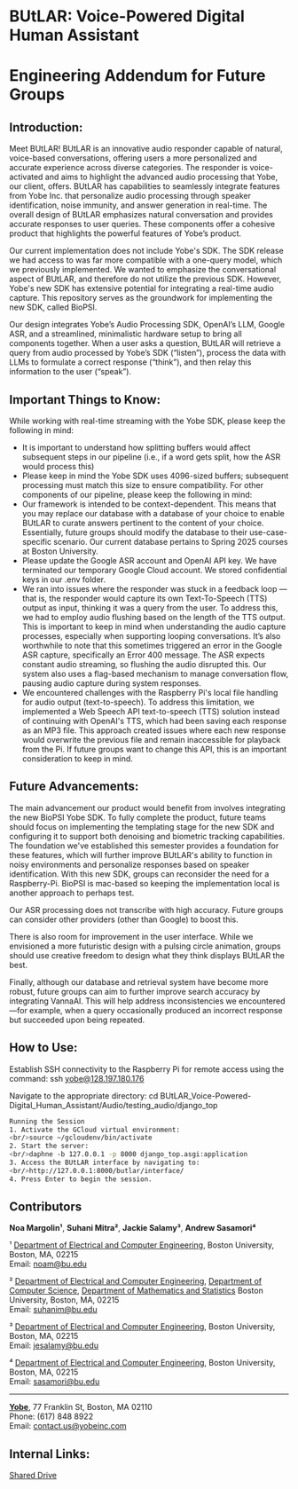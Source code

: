 # BUtLAR: Voice-Powered Digital Human Assistant
# Engineering Addendum for Future Groups

**Introduction:**
----------------------------------------------------------------------------------------------------

Meet BUtLAR! BUtLAR is an innovative audio responder capable of natural, voice-based conversations, offering users a more personalized and accurate experience across diverse categories. The responder is voice-activated and aims to highlight the advanced audio processing that Yobe, our client, offers. BUtLAR has capabilities to seamlessly integrate features from Yobe Inc. that personalize audio processing through speaker identification, noise immunity, and answer generation in real-time. The overall design of BUtLAR emphasizes natural conversation and provides accurate responses to user queries. These components offer a cohesive product that highlights the powerful features of Yobe’s product.

Our current implementation does not include Yobe's SDK. The SDK release we had access to was far more compatible with a one-query model, which we previously implemented. We wanted to emphasize the conversational aspect of BUtLAR, and therefore do not utilize the previous SDK. However, Yobe's new SDK has extensive potential for integrating a real-time audio capture. This repository serves as the groundwork for implementing the new SDK, called BioPSI.

Our design integrates Yobe’s Audio Processing SDK, OpenAI’s LLM, Google ASR, and a streamlined, minimalistic hardware setup to bring all components together. When a user asks a question, BUtLAR will retrieve a query from audio processed by Yobe’s SDK (“listen”), process the data with LLMs to formulate a correct response (“think”), and then relay this information to the user (“speak”). 

**Important Things to Know:**
----------------------------------------------------------------------------------------------------
While working with real-time streaming with the Yobe SDK, please keep the following in mind:
* It is important to understand how splitting buffers would affect subsequent steps in our pipeline (i.e., if a word gets split, how the ASR would process this)
* Please keep in mind the Yobe SDK uses 4096-sized buffers; subsequent processing must match this size to ensure compatibility.
For other components of our pipeline, please keep the following in mind:
* Our framework is intended to be context-dependent. This means that you may replace our database with a database of your choice to enable BUtLAR to curate answers pertinent to the content of your choice. Essentially, future groups should modify the database to their use-case-specific scenario. Our current database pertains to Spring 2025 courses at Boston University.
* Please update the Google ASR account and OpenAI API key. We have terminated our temporary Google Cloud account. We stored confidential keys in our .env folder.
* We ran into issues where the responder was stuck in a feedback loop — that is, the responder would capture its own Text-To-Speech (TTS) output as input, thinking it was a query from the user. To address this, we had to employ audio flushing based on the length of the TTS output. This is important to keep in mind when understanding the audio capture processes, especially when supporting looping conversations. It’s also worthwhile to note that this sometimes triggered an error in the Google ASR capture, specifically an Error 400 message. The ASR expects constant audio streaming, so flushing the audio disrupted this. Our system also uses a flag-based mechanism to manage conversation flow, pausing audio capture during system responses. 
* We encountered challenges with the Raspberry Pi's local file handling for audio output (text-to-speech). To address this limitation, we implemented a Web Speech API text-to-speech (TTS) solution instead of continuing with OpenAI's TTS, which had been saving each response as an MP3 file. This approach created issues where each new response would overwrite the previous file and remain inaccessible for playback from the Pi. If future groups want to change this API, this is an important consideration to keep in mind. 


**Future Advancements:**
----------------------------------------------------------------------------------------------------
The main advancement our product would benefit from involves integrating the new BioPSI Yobe SDK. To fully complete the product, future teams should focus on implementing the templating stage for the new SDK and configuring it to support both denoising and biometric tracking capabilities. The foundation we've established this semester provides a foundation for these features, which will further improve BUtLAR's ability to function in noisy environments and personalize responses based on speaker identification. With this new SDK, groups can reconsider the need for a Raspberry-Pi. BioPSI is mac-based so keeping the implementation local is another approach to perhaps test.

Our ASR processing does not transcribe with high accuracy. Future groups can consider other providers (other than Google) to boost this.

There is also room for improvement in the user interface. While we envisioned a more futuristic design with a pulsing circle animation, groups should use creative freedom to design what they think displays BUtLAR the best. 

Finally, although our database and retrieval system have become more robust, future groups can aim to further improve search accuracy by integrating VannaAI. This will help address inconsistencies we encountered—for example, when a query occasionally produced an incorrect response but succeeded upon being repeated.


**How to Use:**
----------------------------------------------------------------------------------------------------
Establish SSH connectivity to the Raspberry Pi for remote access using the command:
ssh yobe@128.197.180.176

Navigate to the appropriate directory:
cd BUtLAR_Voice-Powered-Digital_Human_Assistant/Audio/testing_audio/django_top
```bash
Running the Session
1. Activate the GCloud virtual environment:
<br/>source ~/gcloudenv/bin/activate
2. Start the server:
<br/>daphne -b 127.0.0.1 -p 8000 django_top.asgi:application
3. Access the BUtLAR interface by navigating to:
<br/>http://127.0.0.1:8000/butlar/interface/
4. Press Enter to begin the session.
```

## Contributors

**Noa Margolin¹**, **Suhani Mitra²**, **Jackie Salamy³**, **Andrew Sasamori⁴**

¹ [Department of Electrical and Computer Engineering](https://www.bu.edu/eng/departments/ece/), Boston University, Boston, MA, 02215  
Email: [noam@bu.edu](mailto:noam@bu.edu)

² [Department of Electrical and Computer Engineering](https://www.bu.edu/eng/departments/ece/), [Department of Computer Science](https://www.bu.edu/cs/), [Department of Mathematics and Statistics](https://www.bu.edu/math/) Boston University, Boston, MA, 02215  
Email: [suhanim@bu.edu](mailto:suhanim@bu.edu)

³ [Department of Electrical and Computer Engineering](https://www.bu.edu/eng/departments/ece/), Boston University, Boston, MA, 02215  
Email: [jesalamy@bu.edu](mailto:jesalamy@bu.edu)

⁴ [Department of Electrical and Computer Engineering](https://www.bu.edu/eng/departments/ece/), Boston University, Boston, MA, 02215  
Email: [sasamori@bu.edu](mailto:sasamori@bu.edu)

----------------------------------------------------------------------------------------------------

[**Yobe**](https://yobeinc.com/), 77 Franklin St, Boston, MA 02110  
Phone: (617) 848 8922  
Email: [contact.us@yobeinc.com](mailto:contact.us@yobeinc.com)

## Internal Links:
[Shared Drive](https://drive.google.com/drive/u/1/folders/0APRJN7ri7rJUUk9PVA)
